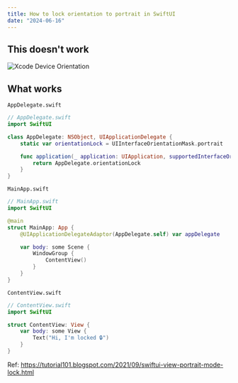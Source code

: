```yaml
---
title: How to lock orientation to portrait in SwiftUI
date: "2024-06-16"
---
```


## This doesn't work

![Xcode Device Orientation](/posts/swiftui-how-to-lock-orientation/xcode-device-orientation.webp)

## What works

`AppDelegate.swift`

```swift
// AppDelegate.swift
import SwiftUI

class AppDelegate: NSObject, UIApplicationDelegate {
    static var orientationLock = UIInterfaceOrientationMask.portrait

    func application(_ application: UIApplication, supportedInterfaceOrientationsFor window: UIWindow?) -> UIInterfaceOrientationMask {
        return AppDelegate.orientationLock
    }
}
```

`MainApp.swift`

```swift
// MainApp.swift
import SwiftUI

@main
struct MainApp: App {
    @UIApplicationDelegateAdaptor(AppDelegate.self) var appDelegate

    var body: some Scene {
        WindowGroup {
            ContentView()
        }
    }
}
```

`ContentView.swift`

```swift
// ContentView.swift
import SwiftUI

struct ContentView: View {
    var body: some View {
        Text("Hi, I'm locked 🔒")
    }
}

```

Ref: https://tutorial101.blogspot.com/2021/09/swiftui-view-portrait-mode-lock.html
